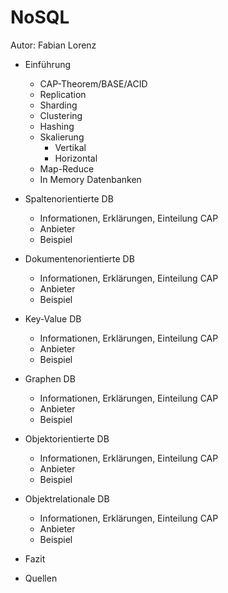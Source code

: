 # NoSQL

Autor: Fabian Lorenz

* Einführung
	* CAP-Theorem/BASE/ACID
	* Replication
	* Sharding
	* Clustering
	* Hashing
	* Skalierung
		* Vertikal
		* Horizontal
	* Map-Reduce
	* In Memory Datenbanken
	
* Spaltenorientierte DB
	* Informationen, Erklärungen, Einteilung CAP
	* Anbieter
	* Beispiel
* Dokumentenorientierte DB
	* Informationen, Erklärungen, Einteilung CAP
	* Anbieter
	* Beispiel
* Key-Value DB
	* Informationen, Erklärungen, Einteilung CAP
	* Anbieter
	* Beispiel
* Graphen DB
	* Informationen, Erklärungen, Einteilung CAP
	* Anbieter
	* Beispiel
* Objektorientierte DB
	* Informationen, Erklärungen, Einteilung CAP
	* Anbieter
	* Beispiel
* Objektrelationale DB
	* Informationen, Erklärungen, Einteilung CAP
	* Anbieter
	* Beispiel
* Fazit
* Quellen


